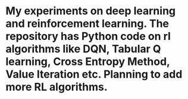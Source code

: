 # My experiments on deep learning and reinforcement learning. The repository has Python code on rl algorithms like DQN, Tabular Q learning, Cross Entropy Method, Value Iteration etc. Planning to add more RL algorithms.